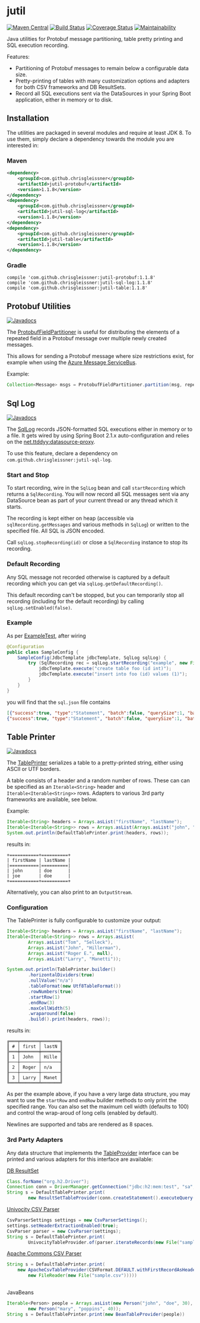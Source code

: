 # jutil

[![Maven Central](https://img.shields.io/maven-metadata/v/http/central.maven.org/maven2/com/github/chrisgleissner/jutil-protobuf/maven-metadata.xml.svg)](https://search.maven.org/artifact/com.github.chrisgleissner/jutil)
[![Build Status](https://travis-ci.org/chrisgleissner/jutil.svg?branch=master)](https://travis-ci.org/chrisgleissner/jutil)
[![Coverage Status](https://coveralls.io/repos/github/chrisgleissner/jutil/badge.svg?branch=master)](https://coveralls.io/github/chrisgleissner/jutil?branch=master)
[![Maintainability](https://api.codeclimate.com/v1/badges/04051d34bbf92198458e/maintainability)](https://codeclimate.com/github/chrisgleissner/jutil/maintainability)

Java utilities for Protobuf message partitioning, table pretty printing and SQL execution recording.

Features:
* Partitioning of Protobuf messages to remain below a configurable data size.
* Pretty-printing of tables with many customization options and adapters for both CSV frameworks and DB ResultSets.
* Record all SQL executions sent via the DataSources in your Spring Boot application, either in memory or to disk.


## Installation

The utilities are packaged in several modules and require at least JDK 8. 
To use them, simply declare a dependency towards the module you are interested in:

### Maven

```xml
<dependency>
    <groupId>com.github.chrisgleissner</groupId>
    <artifactId>jutil-protobuf</artifactId>
    <version>1.1.8</version>
</dependency>
<dependency>
    <groupId>com.github.chrisgleissner</groupId>
    <artifactId>jutil-sql-log</artifactId>
    <version>1.1.8</version>
</dependency>
<dependency>
    <groupId>com.github.chrisgleissner</groupId>
    <artifactId>jutil-table</artifactId>
    <version>1.1.8</version>
</dependency>
```

### Gradle

```
compile 'com.github.chrisgleissner:jutil-protobuf:1.1.8'
compile 'com.github.chrisgleissner:jutil-sql-log:1.1.8'
compile 'com.github.chrisgleissner:jutil-table:1.1.8'
```

## Protobuf Utilities

[![Javadocs](https://www.javadoc.io/badge/com.github.chrisgleissner/jutil-protobuf.svg)](https://www.javadoc.io/doc/com.github.chrisgleissner/jutil-protobuf)

The [ProtobufFieldPartitioner](https://github.com/chrisgleissner/jutil/blob/master/protobuf/src/main/java/com/github/chrisgleissner/jutil/protobuf/ProtobufFieldPartitioner.java) 
is useful for distributing the elements of a repeated field in a Protobuf message over multiple newly created messages. 

This allows for sending a Protobuf message where size restrictions exist, for example when using the
<a href="https://docs.microsoft.com/en-us/azure/service-bus-messaging/service-bus-quotas">Azure Message ServiceBus</a>.

Example:
```java
Collection<Message> msgs = ProtobufFieldPartitioner.partition(msg, repeatedFieldToBePartitioned, 100);
```

## Sql Log

[![Javadocs](https://www.javadoc.io/badge/com.github.chrisgleissner/jutil-sql-log.svg)](https://www.javadoc.io/doc/com.github.chrisgleissner/jutil-sql-log)

The [SqlLog](https://github.com/chrisgleissner/jutil/blob/master/sql-log/src/main/java/com/github/chrisgleissner/jutil/sqllog/SqlLog.java) 
records JSON-formatted SQL executions either in memory or to a file. It gets wired by using Spring Boot 2.1.x auto-configuration and relies on the [net.ttddyy:datasource-proxy](https://github.com/ttddyy/datasource-proxy). 

To use this feature, declare a dependency on `com.github.chrisgleissner:jutil-sql-log`.

### Start and Stop
To start recording, wire in the `SqlLog` bean and call `startRecording` which returns a `SqlRecording`.
You will now record all SQL messages sent via any DataSource bean as part of your current thread or any thread which it starts. 

The recording is kept either on heap (accessible via `sqlRecording.getMessages` and various methods in `SqlLog`) or written to the specified file. 
All SQL is JSON encoded. 

Call `sqlLog.stopRecording(id)` or close a `SqlRecording` instance to stop its recording. 

### Default Recording

Any SQL message not recorded otherwise is captured by a default recording which you can get via 
`sqlLog.getDefaultRecording()`.

This default recording can't be stopped,
but you can temporarily stop all recording (including for the default recording) by calling `sqlLog.setEnabled(false)`.

### Example 

As per [ExampleTest](https://github.com/chrisgleissner/jutil/blob/master/sql-log/src/test/java/com/github/chrisgleissner/jutil/sqllog/ExampleTest.java),
after wiring 

```java
@Configuration
public class SampleConfig {
    SampleConfig(JdbcTemplate jdbcTemplate, SqlLog sqlLog) {
        try (SqlRecording rec = sqlLog.startRecording("example", new File("sql.json"), Charset.forName("UTF-8"))) {
            jdbcTemplate.execute("create table foo (id int)");
            jdbcTemplate.execute("insert into foo (id) values (1)");
        }
    }
}
```

you will find that the `sql.json` file contains

```json
[{"success":true, "type":"Statement", "batch":false, "querySize":1, "batchSize":0, "query":["create table foo (id int)"], "params":[]},
{"success":true, "type":"Statement", "batch":false, "querySize":1, "batchSize":0, "query":["insert into foo (id) values (1)"], "params":[]}]

```

## Table Printer

[![Javadocs](https://www.javadoc.io/badge/com.github.chrisgleissner/jutil-table.svg)](https://www.javadoc.io/doc/com.github.chrisgleissner/jutil-table)

The [TablePrinter](https://github.com/chrisgleissner/jutil/blob/master/table/src/main/java/com/github/chrisgleissner/jutil/table/TablePrinter.java) 
serializes a table to a pretty-printed string, either using ASCII or UTF borders.

A table consists of a header and a random number of rows. These can can be specified as an `Iterable<String>` header 
and `Iterable<Iterable<String>>` rows. Adapters to various 3rd party frameworks are available, see below. 

Example:
```java
Iterable<String> headers = Arrays.asList("firstName", "lastName");
Iterable<Iterable<String>> rows = Arrays.asList(Arrays.asList("john", "doe"), Arrays.asList("joe", "doe"));
System.out.println(DefaultTablePrinter.print(headers, rows));
```
results in:
```
+===========+==========+
| firstName | lastName |
|===========|==========|
| john      | doe      |
| joe       | doe      |
+===========+==========+
```

Alternatively, you can also print to an `OutputStream`.

### Configuration

The TablePrinter is fully configurable to customize your output:

```java
Iterable<String> headers = Arrays.asList("firstName", "lastName");
Iterable<Iterable<String>> rows = Arrays.asList(
        Arrays.asList("Tom", "Selleck"), 
        Arrays.asList("John", "Hillerman"),
        Arrays.asList("Roger E.", null), 
        Arrays.asList("Larry", "Manetti"));

System.out.println(TablePrinter.builder()
        .horizontalDividers(true)
        .nullValue("n/a")
        .tableFormat(new Utf8TableFormat())
        .rowNumbers(true)
        .startRow(1)
        .endRow(3)
        .maxCellWidth(5)
        .wraparound(false)
        .build().print(headers, rows));
```
results in:
```
╔═══╤═══════╤═══════╗
║ # │ first │ lastN ║
╠═══╪═══════╪═══════╣
║ 1 │ John  │ Hille ║
╟───┼───────┼───────╢
║ 2 │ Roger │ n/a   ║
╟───┼───────┼───────╢
║ 3 │ Larry │ Manet ║
╚═══╧═══════╧═══════╝
```

As per the example above, if you have a very large data structure, you may want to use the `startRow` and `endRow` builder methods 
to only print the specified range. You can also set the maximum cell width (defaults to 100) and control the wrap-aroud of long cells (enabled by default).

Newlines are supported and tabs are rendered as 8 spaces.

### 3rd Party Adapters

Any data structure that implements the [TableProvider](https://github.com/chrisgleissner/jutil/blob/master/table/src/main/java/com/github/chrisgleissner/jutil/table/provider/TableProvider.java) interface
can be printed and various adapters for this interface are available:

<a href="https://docs.oracle.com/javase/8/docs/api/java/sql/ResultSet.html">DB ResultSet</a>
```java
Class.forName("org.h2.Driver");
Connection conn = DriverManager.getConnection("jdbc:h2:mem:test", "sa", "");
String s = DefaultTablePrinter.print(
        new ResultSetTableProvider(conn.createStatement().executeQuery("select * from foo"))));
```

<a href="https://www.univocity.com/pages/about-parsers">Univocity CSV Parser</a> 
```java
CsvParserSettings settings = new CsvParserSettings();
settings.setHeaderExtractionEnabled(true);
CsvParser parser = new CsvParser(settings);
String s = DefaultTablePrinter.print(
        UnivocityTableProvider.of(parser.iterateRecords(new File("sample.csv"))));
```

<a href="https://commons.apache.org/proper/commons-csv/">Apache Commons CSV Parser</a>
```java
String s = DefaultTablePrinter.print(
    new ApacheCsvTableProvider(CSVFormat.DEFAULT.withFirstRecordAsHeader().parse(
        new FileReader(new File("sample.csv")))))
                
```

JavaBeans
```java
Iterable<Person> people = Arrays.asList(new Person("john", "doe", 30),
        new Person("mary", "poppins", 40));
String s = DefaultTablePrinter.print(new BeanTableProvider(people))
                
```

